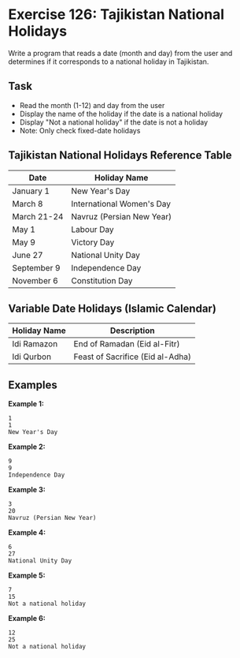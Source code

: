 # Exercise 126: Tajikistan National Holidays

Write a program that reads a date (month and day) from the user and determines if it corresponds to a national holiday in Tajikistan.

## Task
- Read the month (1-12) and day from the user
- Display the name of the holiday if the date is a national holiday
- Display "Not a national holiday" if the date is not a holiday
- Note: Only check fixed-date holidays

## Tajikistan National Holidays Reference Table
| Date        | Holiday Name              |
|-------------|---------------------------|
| January 1   | New Year's Day            |
| March 8     | International Women's Day |
| March 21-24 | Navruz (Persian New Year) |
| May 1       | Labour Day                |
| May 9       | Victory Day               |
| June 27     | National Unity Day        |
| September 9 | Independence Day          |
| November 6  | Constitution Day          |

## Variable Date Holidays (Islamic Calendar)
| Holiday Name | Description                      |
|--------------|----------------------------------|
| Idi Ramazon  | End of Ramadan (Eid al-Fitr)     |
| Idi Qurbon   | Feast of Sacrifice (Eid al-Adha) |

## Examples
**Example 1:**
```
1
1
New Year's Day
```

**Example 2:**
```
9
9
Independence Day
```

**Example 3:**
```
3
20
Navruz (Persian New Year)
```

**Example 4:**
```
6
27
National Unity Day
```

**Example 5:**
```
7
15
Not a national holiday
```

**Example 6:**
```
12
25
Not a national holiday
```
